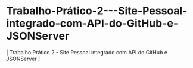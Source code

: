# Trabalho-Prático-2---Site-Pessoal-integrado-com-API-do-GitHub-e-JSONServer
| Trabalho Prático 2 - Site Pessoal integrado com API do GitHub e JSONServer |
